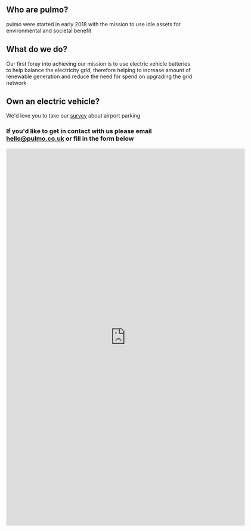 ## Who are pulmo?

pulmo were started in early 2018 with the mission to use idle assets for environmental and societal benefit

## What do we do?

Our first foray into achieving our mission is to use electric vehicle batteries to help balance the electricity grid, therefore helping to increase amount of renewable generation and reduce the need for spend on upgrading the grid network

## Own an electric vehicle?

We'd love you to take our [survey](https://pulmo1.typeform.com/to/ovhms2) about airport parking

### If you'd like to get in contact with us please email <hello@pulmo.co.uk> or fill in the form below

<iframe src="https://docs.google.com/forms/d/e/1FAIpQLScePX_OFqmNSScSDFnIcbdXB1iPGlDLOsNQL1DSPOsc2Ut9bg/viewform?embedded=true" width="640" height="1011" frameborder="0" marginheight="0" marginwidth="0">Loading...</iframe>
